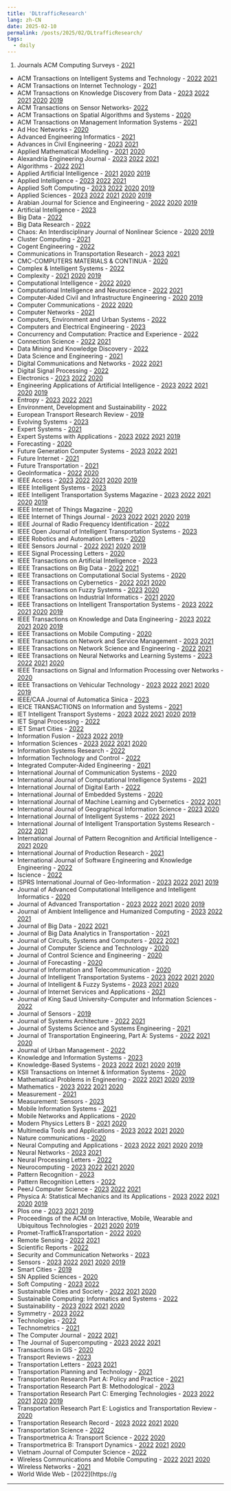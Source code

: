 ```yaml
---
title: 'DLtrafficResearch'
lang: zh-CN
date: 2025-02-10
permalink: /posts/2025/02/DLtrafficResearch/
tags:
  - daily
---
```


1. Journals
ACM Computing Surveys - [2021](https://github.com/YWpepper/YWpepper.github.io/blob/master/_posts/2021/Journals/CSUR.md)
-  ACM Transactions on Intelligent Systems and Technology - [2022](https://github.com/YWpepper/YWpepper.github.io/blob/master/_posts/2022/Journals/TIST.md)  [2021](https://github.com/YWpepper/YWpepper.github.io/blob/master/_posts/2021/Journals/TIST.md)
-  ACM Transactions on Internet Technology - [2021](https://github.com/YWpepper/YWpepper.github.io/blob/master/_posts/2021/Journals/TOIT.md)
-  ACM Transactions on Knowledge Discovery from Data - [2023](https://github.com/YWpepper/YWpepper.github.io/blob/master/_posts/2023/Journals/TKDD.md)  [2022](https://github.com/YWpepper/YWpepper.github.io/blob/master/_posts/2022/Journals/TKDD.md)  [2021](https://github.com/YWpepper/YWpepper.github.io/blob/master/_posts/2021/Journals/TKDD.md)  [2020](https://github.com/YWpepper/YWpepper.github.io/blob/master/_posts/2020/Journals/TKDD.md)  [2019](https://github.com/YWpepper/YWpepper.github.io/blob/master/_posts/2019/Journals/TKDD.md)
-  ACM Transactions on Sensor Networks- [2022](https://github.com/YWpepper/YWpepper.github.io/blob/master/_posts/2022/Journals/TOSN.md)
-  ACM Transactions on Spatial Algorithms and Systems - [2020](https://github.com/YWpepper/YWpepper.github.io/blob/master/_posts/2020/Journals/TSAS.md)
-  ACM Transactions on Management Information Systems - [2021](https://github.com/YWpepper/YWpepper.github.io/blob/master/_posts/2021/Journals/TMIS.md)
-  Ad Hoc Networks - [2020](https://github.com/YWpepper/YWpepper.github.io/blob/master/_posts/2020/Journals/Ad%20Hoc%20Networks.md)
-  Advanced Engineering Informatics - [2021](https://github.com/YWpepper/YWpepper.github.io/blob/master/_posts/2021/Journals/AEI.md)
-  Advances in Civil Engineering - [2023](https://github.com/YWpepper/YWpepper.github.io/blob/master/_posts/2023/Journals/ACE.md)  [2021](https://github.com/YWpepper/YWpepper.github.io/blob/master/_posts/2021/Journals/ACE.md)
-  Applied Mathematical Modelling - [2021](https://github.com/YWpepper/YWpepper.github.io/blob/master/_posts/2021/Journals/AMM.md)  [2020](https://github.com/YWpepper/YWpepper.github.io/blob/master/_posts/2020/Journals/AMM.md)
-  Alexandria Engineering Journal - [2023](https://github.com/YWpepper/YWpepper.github.io/blob/master/_posts/2023/Journals/AEJ.md)  [2022](https://github.com/YWpepper/YWpepper.github.io/blob/master/_posts/2022/Journals/AEJ.md)  [2021](https://github.com/YWpepper/YWpepper.github.io/blob/master/_posts/2021/Journals/AEJ.md)
-  Algorithms - [2022](https://github.com/YWpepper/YWpepper.github.io/blob/master/_posts/2022/Journals/Algorithms.md)  [2021](https://github.com/YWpepper/YWpepper.github.io/blob/master/_posts/2021/Journals/Algorithms.md)
-  Applied Artificial Intelligence - [2021](https://github.com/YWpepper/YWpepper.github.io/blob/master/_posts/2021/Journals/AAI.md)  [2020](https://github.com/YWpepper/YWpepper.github.io/blob/master/_posts/2020/Journals/AAI.md)  [2019](https://github.com/YWpepper/YWpepper.github.io/blob/master/_posts/2019/Journals/AAI.md)
-  Applied Intelligence - [2023](https://github.com/YWpepper/YWpepper.github.io/blob/master/_posts/2023/Journals/AI.md)  [2022](https://github.com/YWpepper/YWpepper.github.io/blob/master/_posts/2022/Journals/AI.md)  [2021](https://github.com/YWpepper/YWpepper.github.io/blob/master/_posts/2021/Journals/AI.md)
-  Applied Soft Computing - [2023](https://github.com/YWpepper/YWpepper.github.io/blob/master/_posts/2023/Journals/ASC.md)  [2022](https://github.com/YWpepper/YWpepper.github.io/blob/master/_posts/2022/Journals/ASC.md)  [2020](https://github.com/YWpepper/YWpepper.github.io/blob/master/_posts/2020/Journals/ASC.md)  [2019](https://github.com/YWpepper/YWpepper.github.io/blob/master/_posts/2019/Journals/ASC.md)
-  Applied Sciences - [2023](https://github.com/YWpepper/YWpepper.github.io/blob/master/_posts/2023/Journals/Applied%20Sciences.md)  [2022](https://github.com/YWpepper/YWpepper.github.io/blob/master/_posts/2022/Journals/Applied%20Sciences.md)  [2021](https://github.com/YWpepper/YWpepper.github.io/blob/master/_posts/2021/Journals/Applied%20Sciences.md)  [2020](https://github.com/YWpepper/YWpepper.github.io/blob/master/_posts/2020/Journals/Applied%20Sciences.md)  [2019](https://github.com/YWpepper/YWpepper.github.io/blob/master/_posts/2019/Journals/Applied%20Sciences.md)
-  Arabian Journal for Science and Engineering - [2022](https://github.com/YWpepper/YWpepper.github.io/blob/master/_posts/2022/Journals/AJSE.md)  [2020](https://github.com/YWpepper/YWpepper.github.io/blob/master/_posts/2020/Journals/AJSE.md)  [2019](https://github.com/YWpepper/YWpepper.github.io/blob/master/_posts/2019/Journals/AJSE.md)
-  Artificial Intelligence - [2023](https://github.com/YWpepper/YWpepper.github.io/blob/master/_posts/2023/Journals/Artificial%20Intelligence.md)
-  Big Data - [2022](https://github.com/YWpepper/YWpepper.github.io/blob/master/_posts/2022/Journals/BigData.md)
-  Big Data Research - [2022](https://github.com/YWpepper/YWpepper.github.io/blob/master/_posts/2022/Journals/BDR.md)
-  Chaos: An Interdisciplinary Journal of Nonlinear Science - [2020](https://github.com/YWpepper/YWpepper.github.io/blob/master/_posts/2020/Journals/Chaos.md)  [2019](https://github.com/YWpepper/YWpepper.github.io/blob/master/_posts/2019/Journals/Chaos.md)
-  Cluster Computing - [2021](https://github.com/YWpepper/YWpepper.github.io/blob/master/_posts/2021/Journals/Cluster.md)
-  Cogent Engineering - [2022](https://github.com/YWpepper/YWpepper.github.io/blob/master/_posts/2022/Journals/Cogent.md)
-  Communications in Transportation Research - [2023](https://github.com/YWpepper/YWpepper.github.io/blob/master/_posts/2023/Journals/CTR.md)  [2021](https://github.com/YWpepper/YWpepper.github.io/blob/master/_posts/2021/Journals/CTR.md)
-  CMC-COMPUTERS MATERIALS & CONTINUA - [2020](https://github.com/YWpepper/YWpepper.github.io/blob/master/_posts/2020/Journals/CMC.md)
-  Complex & Intelligent Systems - [2022](https://github.com/YWpepper/YWpepper.github.io/blob/master/_posts/2022/Journals/CIS.md)
-  Complexity - [2021](https://github.com/YWpepper/YWpepper.github.io/blob/master/_posts/2021/Journals/Complexity.md)  [2020](https://github.com/YWpepper/YWpepper.github.io/blob/master/_posts/2020/Journals/Complexity.md)  [2019](https://github.com/YWpepper/YWpepper.github.io/blob/master/_posts/2019/Journals/Complexity.md)
-  Computational Intelligence - [2022](https://github.com/YWpepper/YWpepper.github.io/blob/master/_posts/2022/Journals/CI.md)  [2020](https://github.com/YWpepper/YWpepper.github.io/blob/master/_posts/2020/Journals/CI.md)
-  Computational Intelligence and Neuroscience - [2022](https://github.com/YWpepper/YWpepper.github.io/blob/master/_posts/2022/Journals/CIAN.md)  [2021](https://github.com/YWpepper/YWpepper.github.io/blob/master/_posts/2021/Journals/CIAN.md)
-  Computer‐Aided Civil and Infrastructure Engineering - [2020](https://github.com/YWpepper/YWpepper.github.io/blob/master/_posts/2020/Journals/CACIE.md)  [2019](https://github.com/YWpepper/YWpepper.github.io/blob/master/_posts/2019/Journals/CACIE.md) 
-  Computer Communications - [2022](https://github.com/YWpepper/YWpepper.github.io/blob/master/_posts/2022/Journals/Computer%20Communications.md)  [2020](https://github.com/YWpepper/YWpepper.github.io/blob/master/_posts/2020/Journals/Computer%20Communications.md)
-  Computer Networks - [2021](https://github.com/YWpepper/YWpepper.github.io/blob/master/_posts/2021/Journals/Computer%20Networks.md)
-  Computers, Environment and Urban Systems - [2022](https://github.com/YWpepper/YWpepper.github.io/blob/master/_posts/2022/Journals/CEUS.md)
-  Computers and Electrical Engineering - [2023](https://github.com/YWpepper/YWpepper.github.io/blob/master/_posts/2023/Journals/CEE.md)
-  Concurrency and Computation: Practice and Experience - [2022](https://github.com/YWpepper/YWpepper.github.io/blob/master/_posts/2022/Journals/CCPE.md)
-  Connection Science - [2022](https://github.com/YWpepper/YWpepper.github.io/blob/master/_posts/2022/Journals/Connection%20Science.md)  [2021](https://github.com/YWpepper/YWpepper.github.io/blob/master/_posts/2021/Journals/Connection%20Science.md)
-  Data Mining and Knowledge Discovery - [2022](https://github.com/YWpepper/YWpepper.github.io/blob/master/_posts/2022/Journals/DMKD.md)
-  Data Science and Engineering - [2021](https://github.com/YWpepper/YWpepper.github.io/blob/master/_posts/2021/Journals/DSE.md)
-  Digital Communications and Networks - [2022](https://github.com/YWpepper/YWpepper.github.io/blob/master/_posts/2022/Journals/DCN.md)  [2021](https://github.com/YWpepper/YWpepper.github.io/blob/master/_posts/2021/Journals/DCN.md)
-  Digital Signal Processing - [2022](https://github.com/YWpepper/YWpepper.github.io/blob/master/_posts/2022/Journals/DSP.md)
-  Electronics - [2023](https://github.com/YWpepper/YWpepper.github.io/blob/master/_posts/2023/Journals/Electronics.md)  [2022](https://github.com/YWpepper/YWpepper.github.io/blob/master/_posts/2022/Journals/Electronics.md)  [2020](https://github.com/YWpepper/YWpepper.github.io/blob/master/_posts/2020/Journals/Electronics.md)
-  Engineering Applications of Artificial Intelligence - [2023](https://github.com/YWpepper/YWpepper.github.io/blob/master/_posts/2023/Journals/EAAI.md)  [2022](https://github.com/YWpepper/YWpepper.github.io/blob/master/_posts/2022/Journals/EAAI.md)  [2021](https://github.com/YWpepper/YWpepper.github.io/blob/master/_posts/2021/Journals/EAAI.md)  [2020](https://github.com/YWpepper/YWpepper.github.io/blob/master/_posts/2020/Journals/EAAI.md)  [2019](https://github.com/YWpepper/YWpepper.github.io/blob/master/_posts/2019/Journals/EAAI.md)
-  Entropy - [2023](https://github.com/YWpepper/YWpepper.github.io/blob/master/_posts/2023/Journals/Entropy.md)  [2022](https://github.com/YWpepper/YWpepper.github.io/blob/master/_posts/2022/Journals/Entropy.md)  [2021](https://github.com/YWpepper/YWpepper.github.io/blob/master/_posts/2021/Journals/Entropy.md)
-  Environment, Development and Sustainability - [2022](https://github.com/YWpepper/YWpepper.github.io/blob/master/_posts/2022/Journals/EDS.md)
-  European Transport Research Review - [2019](https://github.com/YWpepper/YWpepper.github.io/blob/master/_posts/2019/Journals/ETRR.md)
-  Evolving Systems - [2023](https://github.com/YWpepper/YWpepper.github.io/blob/master/_posts/2023/Journals/Evolving%20Systems.md)
-  Expert Systems - [2021](https://github.com/YWpepper/YWpepper.github.io/blob/master/_posts/2021/Journals/ES.md)
-  Expert Systems with Applications - [2023](https://github.com/YWpepper/YWpepper.github.io/blob/master/_posts/2023/Journals/ESWA.md)  [2022](https://github.com/YWpepper/YWpepper.github.io/blob/master/_posts/2022/Journals/ESWA.md)  [2021](https://github.com/YWpepper/YWpepper.github.io/blob/master/_posts/2021/Journals/ESWA.md)  [2019](https://github.com/YWpepper/YWpepper.github.io/blob/master/_posts/2019/Journals/ESWA.md)
-  Forecasting - [2020](https://github.com/YWpepper/YWpepper.github.io/blob/master/_posts/2020/Journals/Forecasting.md)
-  Future Generation Computer Systems - [2023](https://github.com/YWpepper/YWpepper.github.io/blob/master/_posts/2023/Journals/FGCS.md)  [2022](https://github.com/YWpepper/YWpepper.github.io/blob/master/_posts/2022/Journals/FGCS.md)  [2021](https://github.com/YWpepper/YWpepper.github.io/blob/master/_posts/2021/Journals/FGCS.md)
-  Future Internet - [2021](https://github.com/YWpepper/YWpepper.github.io/blob/master/_posts/2021/Journals/FI.md)
-  Future Transportation - [2021](https://github.com/YWpepper/YWpepper.github.io/blob/master/_posts/2021/Journals/FT.md)
-  GeoInformatica - [2022](https://github.com/YWpepper/YWpepper.github.io/blob/master/_posts/2022/Journals/Geoinformatica.md)  [2020](https://github.com/YWpepper/YWpepper.github.io/blob/master/_posts/2020/Journals/Geoinformatica.md)
-  IEEE Access - [2023](https://github.com/YWpepper/YWpepper.github.io/blob/master/_posts/2023/Journals/Access.md)  [2022](https://github.com/YWpepper/YWpepper.github.io/blob/master/_posts/2022/Journals/Access.md)  [2021](https://github.com/YWpepper/YWpepper.github.io/blob/master/_posts/2021/Journals/Access.md)  [2020](https://github.com/YWpepper/YWpepper.github.io/blob/master/_posts/2020/Journals/Access.md)  [2019](https://github.com/YWpepper/YWpepper.github.io/blob/master/_posts/2019/Journals/Access.md)
-  IEEE Intelligent Systems - [2023](https://github.com/YWpepper/YWpepper.github.io/blob/master/_posts/2023/Journals/IEEE-IS.md)
-  IEEE Intelligent Transportation Systems Magazine - [2023](https://github.com/YWpepper/YWpepper.github.io/blob/master/_posts/2023/Journals/ITS-Magazine.md)  [2022](https://github.com/YWpepper/YWpepper.github.io/blob/master/_posts/2022/Journals/ITS-Magazine.md)  [2021](https://github.com/YWpepper/YWpepper.github.io/blob/master/_posts/2021/Journals/ITS-Magazine.md)  [2020](https://github.com/YWpepper/YWpepper.github.io/blob/master/_posts/2020/Journals/ITS-Magazine.md)  [2019](https://github.com/YWpepper/YWpepper.github.io/blob/master/_posts/2019/Journals/ITS-Magazine.md)
-  IEEE Internet of Things Magazine - [2020](https://github.com/YWpepper/YWpepper.github.io/blob/master/_posts/2020/Journals/IoT-Magazine.md)
-  IEEE Internet of Things Journal - [2023](https://github.com/YWpepper/YWpepper.github.io/blob/master/_posts/2023/Journals/IoT-Journal.md)  [2022](https://github.com/YWpepper/YWpepper.github.io/blob/master/_posts/2022/Journals/IoT-Journal.md)  [2021](https://github.com/YWpepper/YWpepper.github.io/blob/master/_posts/2021/Journals/IoT-Journal.md)  [2020](https://github.com/YWpepper/YWpepper.github.io/blob/master/_posts/2020/Journals/IoT-Journal.md)  [2019](https://github.com/YWpepper/YWpepper.github.io/blob/master/_posts/2019/Journals/IoT-Journal.md)
-  IEEE Journal of Radio Frequency Identification - [2022](https://github.com/YWpepper/YWpepper.github.io/blob/master/_posts/2022/Journals/RFID.md)
-  IEEE Open Journal of Intelligent Transportation Systems - [2023](https://github.com/YWpepper/YWpepper.github.io/blob/master/_posts/2023/Journals/IEEE-OJITS.md)
-  IEEE Robotics and Automation Letters - [2020](https://github.com/YWpepper/YWpepper.github.io/blob/master/_posts/2020/Journals/RAL.md) 
-  IEEE Sensors Journal - [2022](https://github.com/YWpepper/YWpepper.github.io/blob/master/_posts/2022/Journals/JSEN.md)  [2021](https://github.com/YWpepper/YWpepper.github.io/blob/master/_posts/2021/Journals/JSEN.md)  [2020](https://github.com/YWpepper/YWpepper.github.io/blob/master/_posts/2020/Journals/JSEN.md)  [2019](https://github.com/YWpepper/YWpepper.github.io/blob/master/_posts/2019/Journals/JSEN.md)
-  IEEE Signal Processing Letters - [2020](https://github.com/YWpepper/YWpepper.github.io/blob/master/_posts/2020/Journals/SPL.md)
-  IEEE Transactions on Artificial Intelligence - [2023](https://github.com/YWpepper/YWpepper.github.io/blob/master/_posts/2023/Journals/TAI.md)
-  IEEE Transactions on Big Data - [2022](https://github.com/YWpepper/YWpepper.github.io/blob/master/_posts/2022/Journals/TBD.md)  [2021](https://github.com/YWpepper/YWpepper.github.io/blob/master/_posts/2021/Journals/TBD.md)
-  IEEE Transactions on Computational Social Systems - [2020](https://github.com/YWpepper/YWpepper.github.io/blob/master/_posts/2020/Journals/TCSS.md)
-  IEEE Transactions on Cybernetics - [2022](https://github.com/YWpepper/YWpepper.github.io/blob/master/_posts/2022/Journals/TCYB.md)  [2021](https://github.com/YWpepper/YWpepper.github.io/blob/master/_posts/2021/Journals/TCYB.md)  [2020](https://github.com/YWpepper/YWpepper.github.io/blob/master/_posts/2020/Journals/TCYB.md)
-  IEEE Transactions on Fuzzy Systems - [2023](https://github.com/YWpepper/YWpepper.github.io/blob/master/_posts/2023/Journals/TFS.md)  [2020](https://github.com/YWpepper/YWpepper.github.io/blob/master/_posts/2020/Journals/TFS.md)
-  IEEE Transactions on Industrial Informatics - [2021](https://github.com/YWpepper/YWpepper.github.io/blob/master/_posts/2021/Journals/TII.md)  [2020](https://github.com/YWpepper/YWpepper.github.io/blob/master/_posts/2020/Journals/TII.md)
-  IEEE Transactions on Intelligent Transportation Systems - [2023](https://github.com/YWpepper/YWpepper.github.io/blob/master/_posts/2023/Journals/T-ITS.md)  [2022](https://github.com/YWpepper/YWpepper.github.io/blob/master/_posts/2022/Journals/T-ITS.md)  [2021](https://github.com/YWpepper/YWpepper.github.io/blob/master/_posts/2021/Journals/T-ITS.md)  [2020](https://github.com/YWpepper/YWpepper.github.io/blob/master/_posts/2020/Journals/T-ITS.md)  [2019](https://github.com/YWpepper/YWpepper.github.io/blob/master/_posts/2019/Journals/T-ITS.md)
-  IEEE Transactions on Knowledge and Data Engineering - [2023](https://github.com/YWpepper/YWpepper.github.io/blob/master/_posts/2023/Journals/TKDE.md)  [2022](https://github.com/YWpepper/YWpepper.github.io/blob/master/_posts/2022/Journals/TKDE.md)  [2021](https://github.com/YWpepper/YWpepper.github.io/blob/master/_posts/2021/Journals/TKDE.md)  [2020](https://github.com/YWpepper/YWpepper.github.io/blob/master/_posts/2020/Journals/TKDE.md)  [2019](https://github.com/YWpepper/YWpepper.github.io/blob/master/_posts/2019/Journals/TKDE.md)
-  IEEE Transactions on Mobile Computing - [2020](https://github.com/YWpepper/YWpepper.github.io/blob/master/_posts/2020/Journals/TMC.md)
-  IEEE Transactions on Network and Service Management - [2023](https://github.com/YWpepper/YWpepper.github.io/blob/master/_posts/2023/Journals/TNSM.md)  [2021](https://github.com/YWpepper/YWpepper.github.io/blob/master/_posts/2021/Journals/TNSM.md)
-  IEEE Transactions on Network Science and Engineering - [2022](https://github.com/YWpepper/YWpepper.github.io/blob/master/_posts/2022/Journals/TNSE.md)  [2021](https://github.com/YWpepper/YWpepper.github.io/blob/master/_posts/2021/Journals/TNSE.md)
-  IEEE Transactions on Neural Networks and Learning Systems - [2023](https://github.com/YWpepper/YWpepper.github.io/blob/master/_posts/2023/Journals/TNNLS.md)  [2022](https://github.com/YWpepper/YWpepper.github.io/blob/master/_posts/2022/Journals/TNNLS.md)  [2021](https://github.com/YWpepper/YWpepper.github.io/blob/master/_posts/2021/Journals/TNNLS.md)  [2020](https://github.com/YWpepper/YWpepper.github.io/blob/master/_posts/2020/Journals/TNNLS.md)
-  IEEE Transactions on Signal and Information Processing over Networks - [2020](https://github.com/YWpepper/YWpepper.github.io/blob/master/_posts/2020/Journals/TSIPN.md)
-  IEEE Transactions on Vehicular Technology - [2023](https://github.com/YWpepper/YWpepper.github.io/blob/master/_posts/2023/Journals/TVT.md)  [2022](https://github.com/YWpepper/YWpepper.github.io/blob/master/_posts/2022/Journals/TVT.md)  [2021](https://github.com/YWpepper/YWpepper.github.io/blob/master/_posts/2021/Journals/TVT.md)  [2020](https://github.com/YWpepper/YWpepper.github.io/blob/master/_posts/2020/Journals/TVT.md)  [2019](https://github.com/YWpepper/YWpepper.github.io/blob/master/_posts/2019/Journals/TVT.md)
-  IEEE/CAA Journal of Automatica Sinica - [2023](https://github.com/YWpepper/YWpepper.github.io/blob/master/_posts/2023/Journals/IEEE-JAS.md) 
-  IEICE TRANSACTIONS on Information and Systems - [2021](https://github.com/YWpepper/YWpepper.github.io/blob/master/_posts/2021/Journals/IEICE-TIS.md)
-  IET Intelligent Transport Systems - [2023](https://github.com/YWpepper/YWpepper.github.io/blob/master/_posts/2023/Journals/IET-ITS.md)  [2022](https://github.com/YWpepper/YWpepper.github.io/blob/master/_posts/2022/Journals/IET-ITS.md)  [2021](https://github.com/YWpepper/YWpepper.github.io/blob/master/_posts/2021/Journals/IET-ITS.md)  [2020](https://github.com/YWpepper/YWpepper.github.io/blob/master/_posts/2020/Journals/IET-ITS.md)  [2019](https://github.com/YWpepper/YWpepper.github.io/blob/master/_posts/2019/Journals/IET-ITS.md)
-  IET Signal Processing - [2022](https://github.com/YWpepper/YWpepper.github.io/blob/master/_posts/2022/Journals/IET-SP.md)
-  IET Smart Cities - [2022](https://github.com/YWpepper/YWpepper.github.io/blob/master/_posts/2022/Journals/IET-SC.md)
-  Information Fusion - [2023](https://github.com/YWpepper/YWpepper.github.io/blob/master/_posts/2023/Journals/IF.md)  [2022](https://github.com/YWpepper/YWpepper.github.io/blob/master/_posts/2022/Journals/IF.md)  [2019](https://github.com/YWpepper/YWpepper.github.io/blob/master/_posts/2019/Journals/IF.md)
-  Information Sciences - [2023](https://github.com/YWpepper/YWpepper.github.io/blob/master/_posts/2023/Journals/Information%20Sciences.md)  [2022](https://github.com/YWpepper/YWpepper.github.io/blob/master/_posts/2022/Journals/Information%20Sciences.md)  [2021](https://github.com/YWpepper/YWpepper.github.io/blob/master/_posts/2021/Journals/Information%20Sciences.md)  [2020](https://github.com/YWpepper/YWpepper.github.io/blob/master/_posts/2020/Journals/Information%20Sciences.md)
-  Information Systems Research - [2022](https://github.com/YWpepper/YWpepper.github.io/blob/master/_posts/2022/Journals/ISR.md)
-  Information Technology and Control - [2022](https://github.com/YWpepper/YWpepper.github.io/blob/master/_posts/2022/Journals/ITC.md)
-  Integrated Computer-Aided Engineering - [2021](https://github.com/YWpepper/YWpepper.github.io/blob/master/_posts/2021/Journals/ICAE.md)
-  International Journal of Communication Systems - [2020](https://github.com/YWpepper/YWpepper.github.io/blob/master/_posts/2020/Journals/IJCS.md)
-  International Journal of Computational Intelligence Systems - [2021](https://github.com/YWpepper/YWpepper.github.io/blob/master/_posts/2021/Journals/IJCIS.md)
-  International Journal of Digital Earth - [2022](https://github.com/YWpepper/YWpepper.github.io/blob/master/_posts/2022/Journals/IJDE.md)
-  International Journal of Embedded Systems - [2020](https://github.com/YWpepper/YWpepper.github.io/blob/master/_posts/2020/Journals/IJES.md)
-  International Journal of Machine Learning and Cybernetics - [2022](https://github.com/YWpepper/YWpepper.github.io/blob/master/_posts/2022/Journals/IJMLC.md)  [2021](https://github.com/YWpepper/YWpepper.github.io/blob/master/_posts/2021/Journals/IJMLC.md)
-  International Journal of Geographical Information Science - [2023](https://github.com/YWpepper/YWpepper.github.io/blob/master/_posts/2023/Journals/IJGIS.md)  [2020](https://github.com/YWpepper/YWpepper.github.io/blob/master/_posts/2020/Journals/IJGIS.md)
-  International Journal of Intelligent Systems - [2022](https://github.com/YWpepper/YWpepper.github.io/blob/master/_posts/2022/Journals/IJIS.md)  [2021](https://github.com/YWpepper/YWpepper.github.io/blob/master/_posts/2021/Journals/IJIS.md)
-  International Journal of Intelligent Transportation Systems Research - [2022](https://github.com/YWpepper/YWpepper.github.io/blob/master/_posts/2022/Journals/IJITSR.md)  [2021](https://github.com/YWpepper/YWpepper.github.io/blob/master/_posts/2021/Journals/IJITSR.md)
-  International Journal of Pattern Recognition and Artificial Intelligence - [2021](https://github.com/YWpepper/YWpepper.github.io/blob/master/_posts/2021/Journals/IJPRAI.md)  [2020](https://github.com/YWpepper/YWpepper.github.io/blob/master/_posts/2020/Journals/IJPRAI.md)
-  International Journal of Production Research - [2021](https://github.com/YWpepper/YWpepper.github.io/blob/master/_posts/2021/Journals/IJPR.md)
-  International Journal of Software Engineering and Knowledge Engineering - [2022](https://github.com/YWpepper/YWpepper.github.io/blob/master/_posts/2022/Journals/IJSEKE.md)
-  Iscience - [2022](https://github.com/YWpepper/YWpepper.github.io/blob/master/_posts/2022/Journals/Iscience.md)
-  ISPRS International Journal of Geo-Information - [2023](https://github.com/YWpepper/YWpepper.github.io/blob/master/_posts/2023/Journals/IJGI.md)  [2022](https://github.com/YWpepper/YWpepper.github.io/blob/master/_posts/2022/Journals/IJGI.md)  [2021](https://github.com/YWpepper/YWpepper.github.io/blob/master/_posts/2021/Journals/IJGI.md)  [2019](https://github.com/YWpepper/YWpepper.github.io/blob/master/_posts/2019/Journals/IJGI.md)
-  Journal of Advanced Computational Intelligence and Intelligent Informatics - [2020](https://github.com/YWpepper/YWpepper.github.io/blob/master/_posts/2020/Journals/JACIII.md)
-  Journal of Advanced Transportation - [2023](https://github.com/YWpepper/YWpepper.github.io/blob/master/_posts/2023/Journals/JAT.md)  [2022](https://github.com/YWpepper/YWpepper.github.io/blob/master/_posts/2022/Journals/JAT.md)  [2021](https://github.com/YWpepper/YWpepper.github.io/blob/master/_posts/2021/Journals/JAT.md)  [2020](https://github.com/YWpepper/YWpepper.github.io/blob/master/_posts/2020/Journals/JAT.md)  [2019](https://github.com/YWpepper/YWpepper.github.io/blob/master/_posts/2019/Journals/JAT.md)
-  Journal of Ambient Intelligence and Humanized Computing - [2023](https://github.com/YWpepper/YWpepper.github.io/blob/master/_posts/2023/Journals/JAIHC.md)  [2022](https://github.com/YWpepper/YWpepper.github.io/blob/master/_posts/2022/Journals/JAIHC.md)  [2021](https://github.com/YWpepper/YWpepper.github.io/blob/master/_posts/2021/Journals/JAIHC.md)
-  Journal of Big Data - [2022](https://github.com/YWpepper/YWpepper.github.io/blob/master/_posts/2022/Journals/JBD.md)  [2021](https://github.com/YWpepper/YWpepper.github.io/blob/master/_posts/2021/Journals/JBD.md)
-  Journal of Big Data Analytics in Transportation - [2021](https://github.com/YWpepper/YWpepper.github.io/blob/master/_posts/2021/Journals/JBDAT.md)
-  Journal of Circuits, Systems and Computers - [2022](https://github.com/YWpepper/YWpepper.github.io/blob/master/_posts/2022/Journals/JCSC.md)  [2021](https://github.com/YWpepper/YWpepper.github.io/blob/master/_posts/2021/Journals/JCSC.md)
-  Journal of Computer Science and Technology - [2020](https://github.com/YWpepper/YWpepper.github.io/blob/master/_posts/2020/Journals/JCST.md)
-  Journal of Control Science and Engineering - [2020](https://github.com/YWpepper/YWpepper.github.io/blob/master/_posts/2020/Journals/JCSE.md)
-  Journal of Forecasting - [2020](https://github.com/YWpepper/YWpepper.github.io/blob/master/_posts/2020/Journals/JF.md)
-  Journal of Information and Telecommunication - [2020](https://github.com/YWpepper/YWpepper.github.io/blob/master/_posts/2020/Journals/JIT.md)
-  Journal of Intelligent Transportation Systems - [2023](https://github.com/YWpepper/YWpepper.github.io/blob/master/_posts/2023/Journals/JITS.md)  [2022](https://github.com/YWpepper/YWpepper.github.io/blob/master/_posts/2022/Journals/JITS.md)  [2021](https://github.com/YWpepper/YWpepper.github.io/blob/master/_posts/2021/Journals/JITS.md)  [2020](https://github.com/YWpepper/YWpepper.github.io/blob/master/_posts/2020/Journals/JITS.md)
-  Journal of Intelligent & Fuzzy Systems - [2023](https://github.com/YWpepper/YWpepper.github.io/blob/master/_posts/2023/Journals/JIFS.md)  [2021](https://github.com/YWpepper/YWpepper.github.io/blob/master/_posts/2021/Journals/JIFS.md)  [2020](https://github.com/YWpepper/YWpepper.github.io/blob/master/_posts/2020/Journals/JIFS.md)
-  Journal of Internet Services and Applications - [2021](https://github.com/YWpepper/YWpepper.github.io/blob/master/_posts/2021/Journals/JISA.md)
-  Journal of King Saud University-Computer and Information Sciences - [2022](https://github.com/YWpepper/YWpepper.github.io/blob/master/_posts/2022/Journals/JKSU-CIS.md)
-  Journal of Sensors - [2019](https://github.com/YWpepper/YWpepper.github.io/blob/master/_posts/2019/Journals/JS.md)
-  Journal of Systems Architecture - [2022](https://github.com/YWpepper/YWpepper.github.io/blob/master/_posts/2022/Journals/JSA.md)  [2021](https://github.com/YWpepper/YWpepper.github.io/blob/master/_posts/2021/Journals/JSA.md)
-  Journal of Systems Science and Systems Engineering - [2021](https://github.com/YWpepper/YWpepper.github.io/blob/master/_posts/2021/Journals/JSSSE.md)
-  Journal of Transportation Engineering, Part A: Systems - [2022](https://github.com/YWpepper/YWpepper.github.io/blob/master/_posts/2022/Journals/JTE-PartA.md)  [2021](https://github.com/YWpepper/YWpepper.github.io/blob/master/_posts/2021/Journals/JTE-PartA.md)  [2020](https://github.com/YWpepper/YWpepper.github.io/blob/master/_posts/2020/Journals/JTE-PartA.md)
-  Journal of Urban Management - [2022](https://github.com/YWpepper/YWpepper.github.io/blob/master/_posts/2022/Journals/JUM.md)
-  Knowledge and Information Systems - [2023](https://github.com/YWpepper/YWpepper.github.io/blob/master/_posts/2023/Journals/KIS.md) 
-  Knowledge-Based Systems - [2023](https://github.com/YWpepper/YWpepper.github.io/blob/master/_posts/2023/Journals/KBS.md)  [2022](https://github.com/YWpepper/YWpepper.github.io/blob/master/_posts/2022/Journals/KBS.md)  [2021](https://github.com/YWpepper/YWpepper.github.io/blob/master/_posts/2021/Journals/KBS.md)  [2020](https://github.com/YWpepper/YWpepper.github.io/blob/master/_posts/2020/Journals/KBS.md)  [2019](https://github.com/YWpepper/YWpepper.github.io/blob/master/_posts/2019/Journals/KBS.md)
-  KSII Transactions on Internet & Information Systems - [2020](https://github.com/YWpepper/YWpepper.github.io/blob/master/_posts/2020/Journals/ITIIS.md)
-  Mathematical Problems in Engineering - [2022](https://github.com/YWpepper/YWpepper.github.io/blob/master/_posts/2022/Journals/MPE.md)  [2021](https://github.com/YWpepper/YWpepper.github.io/blob/master/_posts/2021/Journals/MPE.md)  [2020](https://github.com/YWpepper/YWpepper.github.io/blob/master/_posts/2020/Journals/MPE.md)  [2019](https://github.com/YWpepper/YWpepper.github.io/blob/master/_posts/2019/Journals/MPE.md)
-  Mathematics - [2023](https://github.com/YWpepper/YWpepper.github.io/blob/master/_posts/2023/Journals/Mathematics.md)  [2022](https://github.com/YWpepper/YWpepper.github.io/blob/master/_posts/2022/Journals/Mathematics.md)  [2021](https://github.com/YWpepper/YWpepper.github.io/blob/master/_posts/2021/Journals/Mathematics.md)  [2020](https://github.com/YWpepper/YWpepper.github.io/blob/master/_posts/2020/Journals/Mathematics.md)
-  Measurement - [2021](https://github.com/YWpepper/YWpepper.github.io/blob/master/_posts/2021/Journals/Measurement.md)
-  Measurement: Sensors - [2023](https://github.com/YWpepper/YWpepper.github.io/blob/master/_posts/2023/Journals/Measurement-Sensors.md)
-  Mobile Information Systems - [2021](https://github.com/YWpepper/YWpepper.github.io/blob/master/_posts/2021/Journals/MIS.md)
-  Mobile Networks and Applications - [2020](https://github.com/YWpepper/YWpepper.github.io/blob/master/_posts/2020/Journals/MNA.md)
-  Modern Physics Letters B - [2021](https://github.com/YWpepper/YWpepper.github.io/blob/master/_posts/2021/Journals/MPLB.md)  [2020](https://github.com/YWpepper/YWpepper.github.io/blob/master/_posts/2020/Journals/MPLB.md)
-  Multimedia Tools and Applications - [2023](https://github.com/YWpepper/YWpepper.github.io/blob/master/_posts/2023/Journals/MTAA.md)  [2022](https://github.com/YWpepper/YWpepper.github.io/blob/master/_posts/2022/Journals/MTAA.md)  [2021](https://github.com/YWpepper/YWpepper.github.io/blob/master/_posts/2021/Journals/MTAA.md)  [2020](https://github.com/YWpepper/YWpepper.github.io/blob/master/_posts/2020/Journals/MTAA.md)
-  Nature communications - [2020](https://github.com/YWpepper/YWpepper.github.io/blob/master/_posts/2020/Journals/NC.md)
-  Neural Computing and Applications - [2023](https://github.com/YWpepper/YWpepper.github.io/blob/master/_posts/2023/Journals/NCA.md)  [2022](https://github.com/YWpepper/YWpepper.github.io/blob/master/_posts/2022/Journals/NCA.md)  [2021](https://github.com/YWpepper/YWpepper.github.io/blob/master/_posts/2021/Journals/NCA.md)  [2020](https://github.com/YWpepper/YWpepper.github.io/blob/master/_posts/2020/Journals/NCA.md)  [2019](https://github.com/YWpepper/YWpepper.github.io/blob/master/_posts/2019/Journals/NCA.md)
-  Neural Networks - [2023](https://github.com/YWpepper/YWpepper.github.io/blob/master/_posts/2023/Journals/NN.md)  [2021](https://github.com/YWpepper/YWpepper.github.io/blob/master/_posts/2021/Journals/NN.md)
-  Neural Processing Letters - [2022](https://github.com/YWpepper/YWpepper.github.io/blob/master/_posts/2022/Journals/NPL.md) 
-  Neurocomputing - [2023](https://github.com/YWpepper/YWpepper.github.io/blob/master/_posts/2023/Journals/Neurocomputing.md)  [2022](https://github.com/YWpepper/YWpepper.github.io/blob/master/_posts/2022/Journals/Neurocomputing.md)  [2021](https://github.com/YWpepper/YWpepper.github.io/blob/master/_posts/2021/Journals/Neurocomputing.md)  [2020](https://github.com/YWpepper/YWpepper.github.io/blob/master/_posts/2020/Journals/Neurocomputing.md)
-  Pattern Recognition - [2023](https://github.com/YWpepper/YWpepper.github.io/blob/master/_posts/2023/Journals/PR.md)
-  Pattern Recognition Letters - [2022](https://github.com/YWpepper/YWpepper.github.io/blob/master/_posts/2022/Journals/PRL.md)
-  PeerJ Computer Science - [2023](https://github.com/YWpepper/YWpepper.github.io/blob/master/_posts/2023/Journals/PeerJ-CS.md)  [2022](https://github.com/YWpepper/YWpepper.github.io/blob/master/_posts/2022/Journals/PeerJ-CS.md)  [2021](https://github.com/YWpepper/YWpepper.github.io/blob/master/_posts/2021/Journals/PeerJ-CS.md)
-  Physica A: Statistical Mechanics and its Applications - [2023](https://github.com/YWpepper/YWpepper.github.io/blob/master/_posts/2023/Journals/PhysicaA.md)  [2022](https://github.com/YWpepper/YWpepper.github.io/blob/master/_posts/2022/Journals/PhysicaA.md)  [2021](https://github.com/YWpepper/YWpepper.github.io/blob/master/_posts/2021/Journals/PhysicaA.md)  [2020](https://github.com/YWpepper/YWpepper.github.io/blob/master/_posts/2020/Journals/PhysicaA.md)  [2019](https://github.com/YWpepper/YWpepper.github.io/blob/master/_posts/2019/Journals/PhysicaA.md)
-  Plos one - [2023](https://github.com/YWpepper/YWpepper.github.io/blob/master/_posts/2023/Journals/Plos-One.md)  [2021](https://github.com/YWpepper/YWpepper.github.io/blob/master/_posts/2021/Journals/Plos-One.md)  [2019](https://github.com/YWpepper/YWpepper.github.io/blob/master/_posts/2019/Journals/Plos-One.md)
-  Proceedings of the ACM on Interactive, Mobile, Wearable and Ubiquitous Technologies - [2021](https://github.com/YWpepper/YWpepper.github.io/blob/master/_posts/2021/Journals/IMWUT.md)  [2020](https://github.com/YWpepper/YWpepper.github.io/blob/master/_posts/2020/Journals/IMWUT.md)  [2019](https://github.com/YWpepper/YWpepper.github.io/blob/master/_posts/2019/Journals/IMWUT.md)
-  Promet-Traffic&Transportation - [2022](https://github.com/YWpepper/YWpepper.github.io/blob/master/_posts/2022/Journals/Promet.md)  [2020](https://github.com/YWpepper/YWpepper.github.io/blob/master/_posts/2020/Journals/Promet.md)
-  Remote Sensing - [2022](https://github.com/YWpepper/YWpepper.github.io/blob/master/_posts/2022/Journals/RS.md)  [2021](https://github.com/YWpepper/YWpepper.github.io/blob/master/_posts/2021/Journals/RS.md)
-  Scientific Reports - [2022](https://github.com/YWpepper/YWpepper.github.io/blob/master/_posts/2022/Journals/SR.md)
-  Security and Communication Networks - [2023](https://github.com/YWpepper/YWpepper.github.io/blob/master/_posts/2023/Journals/SCN.md)
-  Sensors - [2023](https://github.com/YWpepper/YWpepper.github.io/blob/master/_posts/2023/Journals/Sensors.md)  [2022](https://github.com/YWpepper/YWpepper.github.io/blob/master/_posts/2022/Journals/Sensors.md)  [2021](https://github.com/YWpepper/YWpepper.github.io/blob/master/_posts/2021/Journals/Sensors.md)  [2020](https://github.com/YWpepper/YWpepper.github.io/blob/master/_posts/2020/Journals/Sensors.md)  [2019](https://github.com/YWpepper/YWpepper.github.io/blob/master/_posts/2019/Journals/Sensors.md)
-  Smart Cities - [2019](https://github.com/YWpepper/YWpepper.github.io/blob/master/_posts/2019/Journals/SC.md)
-  SN Applied Sciences - [2020](https://github.com/YWpepper/YWpepper.github.io/blob/master/_posts/2020/Journals/SNAS.md)
-  Soft Computing - [2023](https://github.com/YWpepper/YWpepper.github.io/blob/master/_posts/2023/Journals/SC.md)  [2022](https://github.com/YWpepper/YWpepper.github.io/blob/master/_posts/2022/Journals/SC.md)
-  Sustainable Cities and Society - [2022](https://github.com/YWpepper/YWpepper.github.io/blob/master/_posts/2022/Journals/SCS.md)  [2021](https://github.com/YWpepper/YWpepper.github.io/blob/master/_posts/2021/Journals/SCS.md)  [2020](https://github.com/YWpepper/YWpepper.github.io/blob/master/_posts/2020/Journals/SCS.md)
-  Sustainable Computing: Informatics and Systems - [2022](https://github.com/YWpepper/YWpepper.github.io/blob/master/_posts/2022/Journals/SCIS.md)
-  Sustainability - [2023](https://github.com/YWpepper/YWpepper.github.io/blob/master/_posts/2023/Journals/Sustainability.md)  [2022](https://github.com/YWpepper/YWpepper.github.io/blob/master/_posts/2022/Journals/Sustainability.md)  [2021](https://github.com/YWpepper/YWpepper.github.io/blob/master/_posts/2021/Journals/Sustainability.md)  [2020](https://github.com/YWpepper/YWpepper.github.io/blob/master/_posts/2020/Journals/Sustainability.md)
-  Symmetry - [2023](https://github.com/YWpepper/YWpepper.github.io/blob/master/_posts/2023/Journals/Symmetry.md)  [2022](https://github.com/YWpepper/YWpepper.github.io/blob/master/_posts/2022/Journals/Symmetry.md)
-  Technologies - [2022](https://github.com/YWpepper/YWpepper.github.io/blob/master/_posts/2022/Journals/Technologies.md)
-  Technometrics - [2021](https://github.com/YWpepper/YWpepper.github.io/blob/master/_posts/2021/Journals/Technometrics.md)
-  The Computer Journal - [2022](https://github.com/YWpepper/YWpepper.github.io/blob/master/_posts/2022/Journals/Computer.md)  [2021](https://github.com/YWpepper/YWpepper.github.io/blob/master/_posts/2021/Journals/Computer.md)
-  The Journal of Supercomputing - [2023](https://github.com/YWpepper/YWpepper.github.io/blob/master/_posts/2023/Journals/Supercomputing.md)  [2022](https://github.com/YWpepper/YWpepper.github.io/blob/master/_posts/2022/Journals/Supercomputing.md)  [2021](https://github.com/YWpepper/YWpepper.github.io/blob/master/_posts/2021/Journals/Supercomputing.md)
-  Transactions in GIS - [2020](https://github.com/YWpepper/YWpepper.github.io/blob/master/_posts/2020/Journals/TGIS.md)
-  Transport Reviews - [2023](https://github.com/YWpepper/YWpepper.github.io/blob/master/_posts/2023/Journals/TR.md)
-  Transportation Letters - [2023](https://github.com/YWpepper/YWpepper.github.io/blob/master/_posts/2023/Journals/TL.md)  [2021](https://github.com/YWpepper/YWpepper.github.io/blob/master/_posts/2021/Journals/TL.md)
-  Transportation Planning and Technology - [2021](https://github.com/YWpepper/YWpepper.github.io/blob/master/_posts/2021/Journals/TPT.md)
-  Transportation Research Part A: Policy and Practice - [2021](https://github.com/YWpepper/YWpepper.github.io/blob/master/_posts/2021/Journals/TRA.md)
-  Transportation Research Part B: Methodological - [2023](https://github.com/YWpepper/YWpepper.github.io/blob/master/_posts/2023/Journals/TRB.md)
-  Transportation Research Part C: Emerging Technologies - [2023](https://github.com/YWpepper/YWpepper.github.io/blob/master/_posts/2023/Journals/TRC.md)  [2022](https://github.com/YWpepper/YWpepper.github.io/blob/master/_posts/2022/Journals/TRC.md)  [2021](https://github.com/YWpepper/YWpepper.github.io/blob/master/_posts/2021/Journals/TRC.md)  [2020](https://github.com/YWpepper/YWpepper.github.io/blob/master/_posts/2020/Journals/TRC.md)  [2019](https://github.com/YWpepper/YWpepper.github.io/blob/master/_posts/2019/Journals/TRC.md)
-  Transportation Research Part E: Logistics and Transportation Review - [2020](https://github.com/YWpepper/YWpepper.github.io/blob/master/_posts/2020/Journals/TRE.md)
-  Transportation Research Record - [2023](https://github.com/YWpepper/YWpepper.github.io/blob/master/_posts/2023/Journals/TRR.md)  [2022](https://github.com/YWpepper/YWpepper.github.io/blob/master/_posts/2022/Journals/TRR.md)  [2021](https://github.com/YWpepper/YWpepper.github.io/blob/master/_posts/2021/Journals/TRR.md)  [2020](https://github.com/YWpepper/YWpepper.github.io/blob/master/_posts/2020/Journals/TRR.md)
-  Transportation Science - [2022](https://github.com/YWpepper/YWpepper.github.io/blob/master/_posts/2022/Journals/TS.md)
-  Transportmetrica A: Transport Science - [2022](https://github.com/YWpepper/YWpepper.github.io/blob/master/_posts/2022/Journals/TransportmetricaA.md)  [2020](https://github.com/YWpepper/YWpepper.github.io/blob/master/_posts/2020/Journals/TransportmetricaA.md)
-  Transportmetrica B: Transport Dynamics - [2022](https://github.com/YWpepper/YWpepper.github.io/blob/master/_posts/2022/Journals/TransportmetricaB.md)  [2021](https://github.com/YWpepper/YWpepper.github.io/blob/master/_posts/2021/Journals/TransportmetricaB.md)  [2020](https://github.com/YWpepper/YWpepper.github.io/blob/master/_posts/2020/Journals/TransportmetricaB.md)
-  Vietnam Journal of Computer Science - [2022](https://github.com/YWpepper/YWpepper.github.io/blob/master/_posts/2022/Journals/VJCS.md) 
-  Wireless Communications and Mobile Computing - [2022](https://github.com/YWpepper/YWpepper.github.io/blob/master/_posts/2022/Journals/WCMC.md)  [2021](https://github.com/YWpepper/YWpepper.github.io/blob/master/_posts/2021/Journals/WCMC.md)  [2020](https://github.com/YWpepper/YWpepper.github.io/blob/master/_posts/2020/Journals/WCMC.md)
-  Wireless Networks - [2021](https://github.com/YWpepper/YWpepper.github.io/blob/master/_posts/2021/Journals/WN.md)
-  World Wide Web - [2022](https://g






---